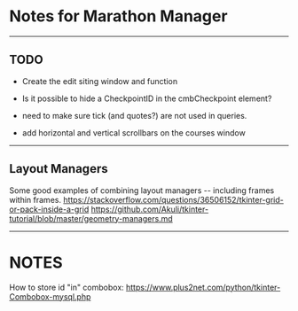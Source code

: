 # Notes for Marathon Manager
***

## TODO
- Create the edit siting window and function
- Is it possible to hide a CheckpointID in the cmbCheckpoint element?

- need to make sure tick (and quotes?) are not used in queries.
- add horizontal and vertical scrollbars on the courses window




***
## Layout Managers
Some good examples of combining layout managers -- including frames within frames.
https://stackoverflow.com/questions/36506152/tkinter-grid-or-pack-inside-a-grid
https://github.com/Akuli/tkinter-tutorial/blob/master/geometry-managers.md



***
# NOTES

How to store id "in" combobox: https://www.plus2net.com/python/tkinter-Combobox-mysql.php
 

